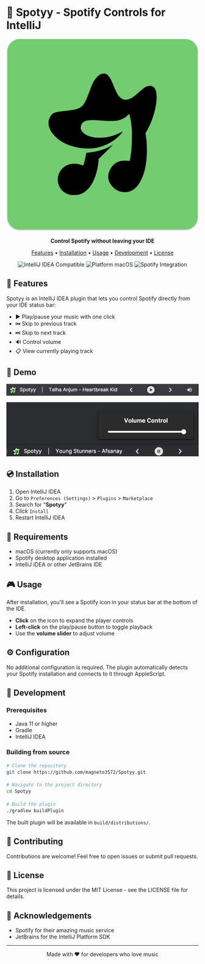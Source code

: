 # 🎵 Spotyy - Spotify Controls for IntelliJ

![Spotyy Logo](src/main/resources/META-INF/pluginIcon.svg)

<p align="center">
  <b>Control Spotify without leaving your IDE</b>
</p>

<p align="center">
  <a href="#features">Features</a> •
  <a href="#installation">Installation</a> •
  <a href="#usage">Usage</a> •
  <a href="#development">Development</a> •
  <a href="#license">License</a>
</p>

<p align="center">
  <img src="https://img.shields.io/badge/IntelliJ%20IDEA-compatible-blue.svg" alt="IntelliJ IDEA Compatible"/>
  <img src="https://img.shields.io/badge/platform-macOS-lightgrey" alt="Platform macOS"/>
  <img src="https://img.shields.io/badge/Spotify-integration-1DB954.svg" alt="Spotify Integration"/>
</p>

## 🚀 Features

Spotyy is an IntelliJ IDEA plugin that lets you control Spotify directly from your IDE status bar:

- ▶️ Play/pause your music with one click
- ⏮️ Skip to previous track
- ⏭️ Skip to next track
- 🔊 Control volume
- 📋 View currently playing track

## 📸 Demo

<p align="center">
  <img src="src/main/resources/screenshot/screenshot1.png" alt="Spotyy Screenshot 1" width="600"/>
</p>

<p align="center">
  <img src="src/main/resources/screenshot/Screenshot2.png" alt="Spotyy Screenshot 2" width="600"/>
</p>

## 💿 Installation

1. Open IntelliJ IDEA
2. Go to `Preferences (Settings)` > `Plugins` > `Marketplace`
3. Search for "**Spotyy**"
4. Click `Install`
5. Restart IntelliJ IDEA

## 📝 Requirements

- macOS (currently only supports macOS)
- Spotify desktop application installed
- IntelliJ IDEA or other JetBrains IDE

## 🎮 Usage

After installation, you'll see a Spotify icon in your status bar at the bottom of the IDE.

- **Click** on the icon to expand the player controls
- **Left-click** on the play/pause button to toggle playback
- Use the **volume slider** to adjust volume

## ⚙️ Configuration

No additional configuration is required. The plugin automatically detects your Spotify installation and connects to it
through AppleScript.

## 🔧 Development

### Prerequisites

- Java 11 or higher
- Gradle
- IntelliJ IDEA

### Building from source

```bash
# Clone the repository
git clone https://github.com/magneto3572/Spotyy.git

# Navigate to the project directory
cd Spotyy

# Build the plugin
./gradlew buildPlugin
```

The built plugin will be available in `build/distributions/`.

## 🤝 Contributing

Contributions are welcome! Feel free to open issues or submit pull requests.

## 📜 License

This project is licensed under the MIT License - see the LICENSE file for details.

## 🙏 Acknowledgements

- Spotify for their amazing music service
- JetBrains for the IntelliJ Platform SDK

---

<p align="center">Made with ❤️ for developers who love music</p>
